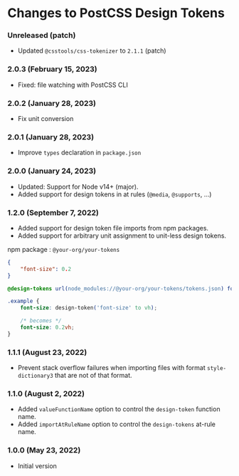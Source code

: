# Changes to PostCSS Design Tokens

### Unreleased (patch)

- Updated `@csstools/css-tokenizer` to `2.1.1` (patch)

### 2.0.3 (February 15, 2023)

- Fixed: file watching with PostCSS CLI

### 2.0.2 (January 28, 2023)

- Fix unit conversion

### 2.0.1 (January 28, 2023)

- Improve `types` declaration in `package.json`

### 2.0.0 (January 24, 2023)

- Updated: Support for Node v14+ (major).
- Added support for design tokens in at rules (`@media`, `@supports`, ...)

### 1.2.0 (September 7, 2022)

- Added support for design token file imports from npm packages.
- Added support for arbitrary unit assignment to unit-less design tokens.

npm package : `@your-org/your-tokens`

```json
{
	"font-size": 0.2
}
```

```css
@design-tokens url(node_modules://@your-org/your-tokens/tokens.json) format('style-dictionary3');

.example {
	font-size: design-token('font-size' to vh);

	/* becomes */
	font-size: 0.2vh;
}
```

### 1.1.1 (August 23, 2022)

- Prevent stack overflow failures when importing files with format `style-dictionary3` that are not of that format.

### 1.1.0 (August 2, 2022)

- Added `valueFunctionName` option to control the `design-token` function name.
- Added `importAtRuleName` option to control the `design-tokens` at-rule name.

### 1.0.0 (May 23, 2022)

- Initial version
